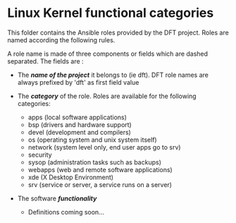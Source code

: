 # Linux Kernel functional categories
This folder contains the Ansible roles provided by the DFT project.
Roles are named according the following rules.

A role name is made of three components or fields which are dashed separated. The fields are :
* The ***name of the project*** it belongs to (ie dft). DFT role names are always prefixed by 'dft' as first field value

* The ***category*** of the role. Roles are available for the following categories:
  * apps (local software applications)
  * bsp (drivers and hardware support)
  * devel (development and compilers)
  * os (operating system and unix system itself)
  * network (system level only, end user apps go to srv)
  * security
  * sysop (administration tasks such as backups)
  * webapps (web and remote software applications)
  * xde (X Desktop Environment)
  * srv (service or server, a service runs on a server)
* The software ***functionality***
  * Definitions coming soon...
